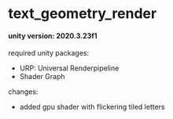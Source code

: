 # text_geometry_render


#### unity version: 2020.3.23f1
required unity packages:
 - URP: Universal Renderpipeline
 - Shader Graph
 

changes:
- added gpu shader with flickering tiled letters
